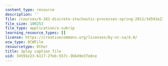 ```yaml
---
content_type: resource
description: ''
file: /courses/6-262-discrete-stochastic-processes-spring-2011/34591e2361172feb557c3bb49e37edce_K-iHODiS0-8.srt
file_size: 100253
file_type: application/x-subrip
learning_resource_types: []
license: https://creativecommons.org/licenses/by-nc-sa/4.0/
ocw_type: OCWFile
resourcetype: Other
title: 3play caption file
uid: 34591e23-6117-2feb-557c-3bb49e37edce
---
```

